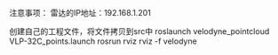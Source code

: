 
注意事项：
雷达的IP地址：192.168.1.201

创建自己的工程文件，将文件拷贝到src中
roslaunch velodyne_pointcloud VLP-32C_points.launch
rosrun rviz rviz -f velodyne

